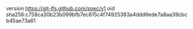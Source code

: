 version https://git-lfs.github.com/spec/v1
oid sha256:c758ca30b23b099bfb7ec815c4f74925383a4ddd6ede7a8aa39cbcb45ae73a61
